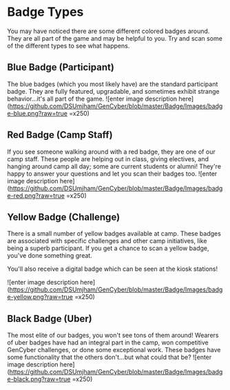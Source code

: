 # Badge Types
You may have noticed there are some different colored badges around. They are all part of the game and may be helpful to you. Try and scan some of the different types to see what happens.

## Blue Badge (Participant)
The blue badges (which you most likely have) are the standard participant badge. They are fully featured, upgradable, and sometimes exhibit strange behavior...it's all part of the game.
![enter image description here](https://github.com/DSUmjham/GenCyber/blob/master/Badge/Images/badge-blue.png?raw=true =x250)
## Red Badge (Camp Staff)
If you see someone walking around with a red badge, they are one of our camp staff. These people are helping out in class, giving electives, and hanging around camp all day; some are current students or alumni! They're happy to answer your questions and let you scan their badges too.
![enter image description here](https://github.com/DSUmjham/GenCyber/blob/master/Badge/Images/badge-red.png?raw=true =x250)
## Yellow Badge (Challenge)
There is a small number of yellow badges available at camp. These badges are associated with specific challenges and other camp initiatives, like being a superb participant. If you get a chance to scan a yellow badge, you've done something great. 

You'll also receive a digital badge which can be seen at the kiosk stations!

![enter image description here](https://github.com/DSUmjham/GenCyber/blob/master/Badge/Images/badge-yellow.png?raw=true =x250)

## Black Badge (Uber)
The most elite of our badges, you won't see tons of them around! Wearers of uber badges have had an integral part in the camp, won competitive GenCyber challenges, or done some exceptional work. These badges have some functionality that the others don't...but what could that be?
![enter image description here](https://github.com/DSUmjham/GenCyber/blob/master/Badge/Images/badge-black.png?raw=true =x250)